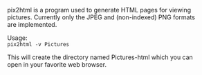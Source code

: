 
pix2html is a program used to generate HTML pages for viewing  
pictures. Currently only the JPEG and (non-indexed) PNG formats  
are implemented.  

Usage:  
`pix2html -v Pictures`  

This will create the directory named Pictures-html which you can  
open in your favorite web browser.  

